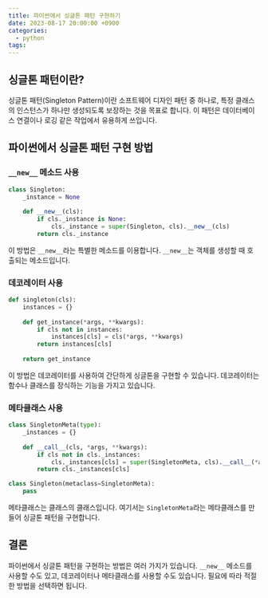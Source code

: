 ```yaml
---
title: 파이썬에서 싱글톤 패턴 구현하기
date: 2023-08-17 20:00:00 +0900
categories:
  - python
tags:
---
```


## 싱글톤 패턴이란?

싱글톤 패턴(Singleton Pattern)이란 소프트웨어 디자인 패턴 중 하나로, 특정 클래스의 인스턴스가 하나만 생성되도록 보장하는 것을 목표로 합니다. 이 패턴은 데이터베이스 연결이나 로깅 같은 작업에서 유용하게 쓰입니다.

## 파이썬에서 싱글톤 패턴 구현 방법

### `__new__` 메소드 사용

```python
class Singleton:
    _instance = None
    
    def __new__(cls):
        if cls._instance is None:
            cls._instance = super(Singleton, cls).__new__(cls)
        return cls._instance
```

이 방법은 `__new__`라는 특별한 메소드를 이용합니다. `__new__`는 객체를 생성할 때 호출되는 메소드입니다.

### 데코레이터 사용

```python
def singleton(cls):
    instances = {}
    
    def get_instance(*args, **kwargs):
        if cls not in instances:
            instances[cls] = cls(*args, **kwargs)
        return instances[cls]
    
    return get_instance
```

이 방법은 데코레이터를 사용하여 간단하게 싱글톤을 구현할 수 있습니다. 데코레이터는 함수나 클래스를 장식하는 기능을 가지고 있습니다.

### 메타클래스 사용

```python
class SingletonMeta(type):
    _instances = {}
    
    def __call__(cls, *args, **kwargs):
        if cls not in cls._instances:
            cls._instances[cls] = super(SingletonMeta, cls).__call__(*args, **kwargs)
        return cls._instances[cls]

class Singleton(metaclass=SingletonMeta):
    pass
```

메타클래스는 클래스의 클래스입니다. 여기서는 `SingletonMeta`라는 메타클래스를 만들어 싱글톤 패턴을 구현합니다.

## 결론

파이썬에서 싱글톤 패턴을 구현하는 방법은 여러 가지가 있습니다. `__new__` 메소드를 사용할 수도 있고, 데코레이터나 메타클래스를 사용할 수도 있습니다. 필요에 따라 적절한 방법을 선택하면 됩니다.